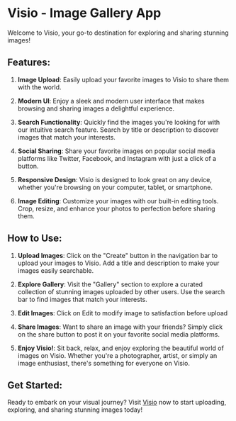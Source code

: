 # Visio - Image Gallery App

Welcome to Visio, your go-to destination for exploring and sharing stunning images!

## Features:

1. **Image Upload**: Easily upload your favorite images to Visio to share them with the world.
   
2. **Modern UI**: Enjoy a sleek and modern user interface that makes browsing and sharing images a delightful experience.

3. **Search Functionality**: Quickly find the images you're looking for with our intuitive search feature. Search by title or description to discover images that match your interests.

4. **Social Sharing**: Share your favorite images on popular social media platforms like Twitter, Facebook, and Instagram with just a click of a button.

5. **Responsive Design**: Visio is designed to look great on any device, whether you're browsing on your computer, tablet, or smartphone.


7. **Image Editing**: Customize your images with our built-in editing tools. Crop, resize, and enhance your photos to perfection before sharing them.

## How to Use:

1. **Upload Images**: Click on the "Create" button in the navigation bar to upload your images to Visio. Add a title and description to make your images easily searchable.

2. **Explore Gallery**: Visit the "Gallery" section to explore a curated collection of stunning images uploaded by other users. Use the search bar to find images that match your interests.

3. **Edit Images**:  Click on Edit to modify image to satisfaction before upload

4. **Share Images**: Want to share an image with your friends? Simply click on the share button to post it on your favorite social media platforms.

5. **Enjoy Visio!**: Sit back, relax, and enjoy exploring the beautiful world of images on Visio. Whether you're a photographer, artist, or simply an image enthusiast, there's something for everyone on Visio.

## Get Started:

Ready to embark on your visual journey? Visit [Visio](#) now to start uploading, exploring, and sharing stunning images today!

